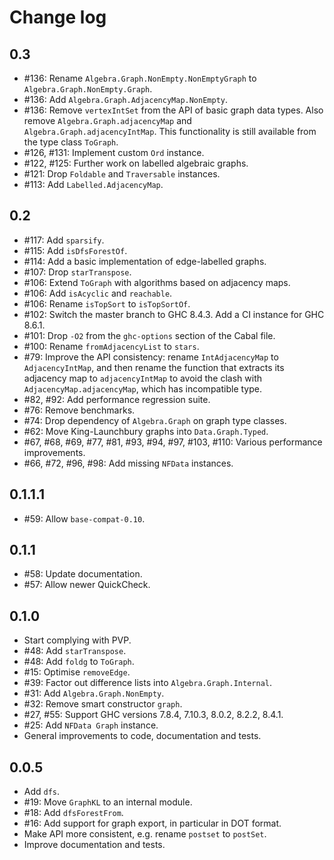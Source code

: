# Change log

## 0.3

* #136: Rename `Algebra.Graph.NonEmpty.NonEmptyGraph` to `Algebra.Graph.NonEmpty.Graph`.
* #136: Add `Algebra.Graph.AdjacencyMap.NonEmpty`.
* #136: Remove `vertexIntSet` from the API of basic graph data types. Also
        remove `Algebra.Graph.adjacencyMap` and `Algebra.Graph.adjacencyIntMap`.
        This functionality is still available from the type class `ToGraph`.
* #126, #131: Implement custom `Ord` instance.
* #122, #125: Further work on labelled algebraic graphs.
* #121: Drop `Foldable` and `Traversable` instances.
* #113: Add `Labelled.AdjacencyMap`.

## 0.2

* #117: Add `sparsify`.
* #115: Add `isDfsForestOf`.
* #114: Add a basic implementation of edge-labelled graphs.
* #107: Drop `starTranspose`.
* #106: Extend `ToGraph` with algorithms based on adjacency maps.
* #106: Add `isAcyclic` and `reachable`.
* #106: Rename `isTopSort` to `isTopSortOf`.
* #102: Switch the master branch to GHC 8.4.3. Add a CI instance for GHC 8.6.1.
* #101: Drop `-O2` from the `ghc-options` section of the Cabal file.
* #100: Rename `fromAdjacencyList` to `stars`.
* #79: Improve the API consistency: rename `IntAdjacencyMap` to `AdjacencyIntMap`,
       and then rename the function that extracts its adjacency map to
       `adjacencyIntMap` to avoid the clash with `AdjacencyMap.adjacencyMap`,
       which has incompatible type.
* #82, #92: Add performance regression suite.
* #76: Remove benchmarks.
* #74: Drop dependency of `Algebra.Graph` on graph type classes.
* #62: Move King-Launchbury graphs into `Data.Graph.Typed`.
* #67, #68, #69, #77, #81, #93, #94, #97, #103, #110: Various performance improvements.
* #66, #72, #96, #98: Add missing `NFData` instances.

## 0.1.1.1

* #59: Allow `base-compat-0.10`.

## 0.1.1

* #58: Update documentation.
* #57: Allow newer QuickCheck.

## 0.1.0

* Start complying with PVP.
* #48: Add `starTranspose`.
* #48: Add `foldg` to `ToGraph`.
* #15: Optimise `removeEdge`.
* #39: Factor out difference lists into `Algebra.Graph.Internal`.
* #31: Add `Algebra.Graph.NonEmpty`.
* #32: Remove smart constructor `graph`.
* #27, #55: Support GHC versions 7.8.4, 7.10.3, 8.0.2, 8.2.2, 8.4.1.
* #25: Add `NFData Graph` instance.
* General improvements to code, documentation and tests.

## 0.0.5

* Add `dfs`.
* #19: Move `GraphKL` to an internal module.
* #18: Add `dfsForestFrom`.
* #16: Add support for graph export, in particular in DOT format.
* Make API more consistent, e.g. rename `postset` to `postSet`.
* Improve documentation and tests.
